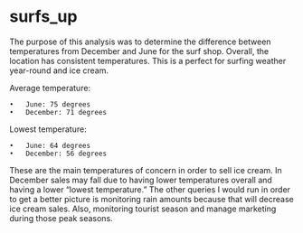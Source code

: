 # surfs_up

The purpose of this analysis was to determine the difference between temperatures from December and June for the surf shop.  Overall, the location has consistent temperatures.  This is a perfect for surfing weather year-round and ice cream.  

  Average temperature:
  
    •	June: 75 degrees
    •	December: 71 degrees
    
  Lowest temperature:
  
    •	June: 64 degrees
    •	December: 56 degrees
    
These are the main temperatures of concern in order to sell ice cream.  In December sales may fall due to having lower temperatures overall and having a lower “lowest temperature.”  The other queries I would run in order to get a better picture is monitoring rain amounts because that will decrease ice cream sales.  Also, monitoring tourist season and manage marketing during those peak seasons.
